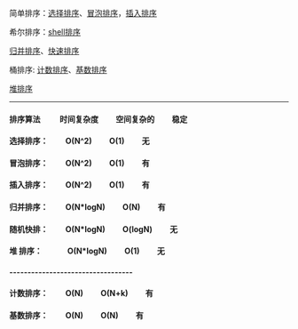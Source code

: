 简单排序：[选择排序](https://github.com/sihaihou/algorithm/tree/master/src/com/reyco/algorithm/sort/SelectionSort.java)、[冒泡排序](https://github.com/sihaihou/algorithm/tree/master/src/com/reyco/algorithm/sort/BubbleSort.java)，[插入排序](https://github.com/sihaihou/algorithm/tree/master/src/com/reyco/algorithm/sort/InsertSort.java)

希尔排序：[shell排序](https://github.com/sihaihou/algorithm/tree/master/src/com/reyco/algorithm/sort/ShellSort.java)

[归并排序](https://github.com/sihaihou/algorithm/tree/master/src/com/reyco/algorithm/sort/MergeSort.java)、[快速排序](https://github.com/sihaihou/algorithm/tree/master/src/com/reyco/algorithm/sort/QuickSort.java)


桶排序: [计数排序](https://github.com/sihaihou/algorithm/tree/master/src/com/reyco/algorithm/sort/CountSort.java)、[基数排序](https://github.com/sihaihou/algorithm/tree/master/src/com/reyco/algorithm/sort/RadixSort.java)

[堆排序](https://github.com/sihaihou/algorithm/tree/master/src/com/reyco/algorithm/sort/HeapSort.java)

----------------------------------------------------------------------------------------------

#### 排序算法  &emsp;&emsp;         时间复杂度&emsp;&emsp;    空间复杂的&emsp;&emsp;  稳定
#### 选择排序：&emsp;&emsp;          O(N^2)&emsp;&emsp;        O(1)&emsp;&emsp;       无
#### 冒泡排序：&emsp;&emsp;          O(N^2)&emsp;&emsp;        O(1)&emsp;&emsp;       有
#### 插入排序：&emsp;&emsp;          O(N^2)&emsp;&emsp;        O(1)&emsp;&emsp;       有
#### 归并排序：&emsp;&emsp;          O(N*logN)&emsp;&emsp;     O(N)&emsp;&emsp;       有
#### 随机快排：&emsp;&emsp;          O(N*logN)&emsp;&emsp;     O(logN)&emsp;&emsp;    无
#### 堆  排序：&emsp;&emsp;&emsp;    O(N*logN)&emsp;&emsp;     O(1)&emsp;&emsp;       无 
#### ----------------------------------
#### 计数排序：&emsp;&emsp;          O(N)&emsp;&emsp;          O(N+k)&emsp;&emsp;     有 
#### 基数排序：&emsp;&emsp;          O(N)&emsp;&emsp;          O(N)&emsp;&emsp;       有 
